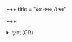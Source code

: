 +++
title = "०४ नमस् ते भव"

+++
<details><summary>मूलम् (GR)</summary>

नमस् ते भव भामाय  
नमस् ते भव मन्यवे ।  
नमस् ते अस्तु बाहूभ्याम्  
उतो त इषवे नमः ॥
</details>
